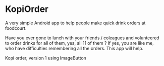 KopiOrder
=========
A very simple Android app to help people make quick drink orders at foodcourt.

Have you ever gone to lunch with your friends / coleagues and volunteered to order drinks for all of them, yes, all 11 of them ?
If yes, you are like me, who have difficulties remembering all the orders. 
This app will help.

Kopi order, version 1 using ImageButton


